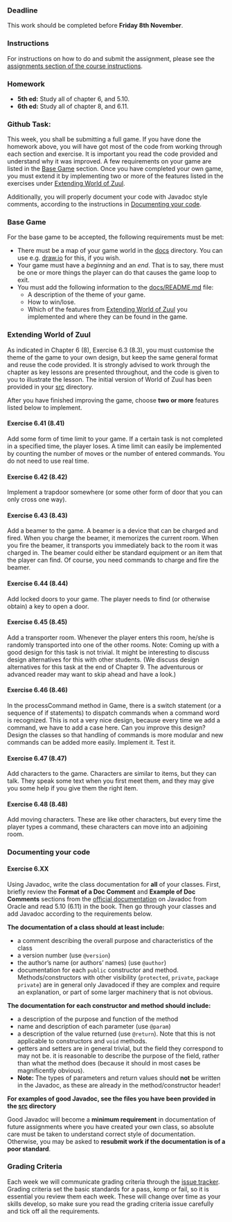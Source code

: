 ### Deadline
This work should be completed before **Friday 8th November**.

### Instructions
For instructions on how to do and submit the assignment, please see the
[assignments section of the course instructions](https://gits-15.sys.kth.se/inda-19/course-instructions#assignments).

### Homework

* **5th ed:** Study all of chapter 6, and 5.10.
* **6th ed:** Study all of chapter 8, and 6.11.

### Github Task:
This week, you shall be submitting a full game. If you have done the homework
above, you will have got most of the code from working through each section and
exercise. It is important you read the code provided and understand why it was
improved. A few requirements on your game are listed in the [Base Game](#base-game)
section. Once you have completed your own game, you must extend it by
implementing two or more of the features listed in the exercises under
[Extending World of Zuul](#extending-world-of-zuul).

Additionally, you will properly document your code with Javadoc style comments,
according to the instructions in [Documenting your code](#documenting-your-code).

### Base Game
For the base game to be accepted, the following requirements must be met:

* There must be a map of your game world in the [docs](docs) directory. You can
  use e.g. [draw.io](https://www.draw.io) for this, if you wish.
* Your game must have a _beginning_ and an _end_. That is to say, there must be
  one or more things the player can do that causes the game loop to exit.
* You must add the following information to the
  [docs/README.md](docs/README.md) file:
    - A description of the theme of your game.
    - How to win/lose.
    - Which of the features from [Extending World of Zuul](#extending-world-of-zuul)
      you implemented and where they can be found in the game.

### Extending World of Zuul
As indicated in Chapter 6 (8), Exercise 6.3 (8.3), you must customise the theme
of the game to your own design, but keep the same general format and reuse the
code provided. It is strongly advised to work through the chapter as key
lessons are presented throughout, and the code is given to you to illustrate
the lesson. The initial version of World of Zuul has been provided in your
[src](src) directory.

After you have finished improving the game, choose **two or more** features
listed below to implement.

#### Exercise 6.41 (8.41)
Add some form of time limit to your game. If a certain task is not completed in
a specified time, the player loses. A time limit can easily be implemented by
counting the number of moves or the number of entered commands. You do not need
to use real time.

#### Exercise 6.42 (8.42)
Implement a trapdoor somewhere (or some other form of door that you can only
cross one way).

#### Exercise 6.43 (8.43)
Add a beamer to the game. A beamer is a device that can be charged and fired.
When you charge the beamer, it memorizes the current room. When you fire the
beamer, it transports you immediately back to the room it was charged in. The
beamer could either be standard equipment or an item that the player can find.
Of course, you need commands to charge and fire the beamer.

#### Exercise 6.44 (8.44)
Add locked doors to your game. The player needs to find (or otherwise obtain) a
key to open a door.

#### Exercise 6.45 (8.45)
Add a transporter room. Whenever the player enters this room, he/she is
randomly transported into one of the other rooms. Note: Coming up with a good
design for this task is not trivial. It might be interesting to discuss design
alternatives for this with other students. (We discuss design alternatives for
this task at the end of Chapter 9. The adventurous or advanced reader may want
to skip ahead and have a look.)

#### Exercise 6.46 (8.46)
In the processCommand method in Game, there is a switch statement (or a
sequence of if statements) to dispatch commands when a command word is
recognized. This is not a very nice design, because every time we add a
command, we have to add a case here. Can you improve this design? Design the
classes so that handling of commands is more modular and new commands can be
added more easily. Implement it. Test it.

#### Exercise 6.47 (8.47)
Add characters to the game. Characters are similar to items, but they can talk.
They speak some text when you first meet them, and they may give you some help
if you give them the right item.

#### Exercise 6.48 (8.48)
Add moving characters. These are like other characters, but every time the
player types a command, these characters can move into an adjoining room.

### Documenting your code

#### Exercise 6.XX
Using Javadoc, write the class documentation for __all__  of your classes. First,
briefly review the **Format of a Doc Comment** and **Example of Doc Comments**
sections from the [official documentation](http://www.oracle.com/technetwork/java/javase/documentation/index-137868.html)
on Javadoc from Oracle and read 5.10 (6.11) in the book. Then go through your
classes and add Javadoc according to the requirements below.

**The documentation of a class should at least include:**
* a comment describing the overall purpose and characteristics of the class
* a version number (use `@version`)
* the author’s name (or authors’ names) (use `@author`)
* documentation for each `public` constructor and method. Methods/constructors
  with other visibility (`protected`, `private`, `package private`) are in
  general only Javadoced if they are complex and require an explanation, or
  part of some larger machinery that is not obvious.

**The documentation for each constructor and method should include:**
* a description of the purpose and function of the method
* name and description of each parameter (use `@param`)
* a description of the value returned (use `@return`). Note that this is not
  applicable to constructors and `void` methods.
* getters and setters are in general trivial, but the field they correspond to
  may not be. it is reasonable to describe the purpose of the field, rather
  than what the method does (because it should in most cases be magnificently
  obvious).
* **Note:** The types of parameters and return values should **not** be written
  in the Javadoc, as these are already in the method/constructor header!

**For examples of good Javadoc, see the files you have been provided in
the [src](src) directory**

Good Javadoc will become a **minimum requirement** in documentation of future
assignments where you have created your own class, so absolute care must be
taken to understand correct style of documentation.  Otherwise, you may be
asked to **resubmit work if the documentation is of a poor standard**.

### Grading Criteria
Each week we will communicate grading criteria through the [issue tracker](../../issues/). Grading criteria set the basic standards for a pass, komp or fail, so it is essential you review them each week. These will change over time as your skills develop, so make sure you read the grading criteria issue carefully and tick off all the requirements.
